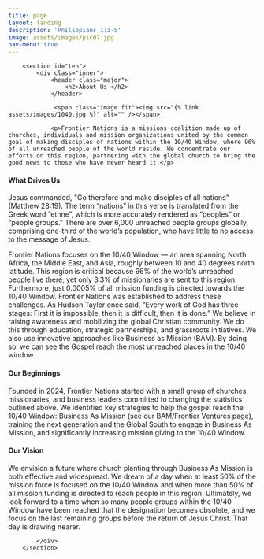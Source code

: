 ```yaml
---
title: page
layout: landing
description: 'Philippians 1:3-5'
image: assets/images/pic07.jpg
nav-menu: true
---
```

<div id="main" class="alt">

        <section id="ten">
            <div class="inner">
                <header class="major">
                    <h2>About Us </h2>
                </header>
				
				 <span class="image fit"><img src="{% link assets/images/1040.jpg %}" alt="" /></span>
				 
				<p>Frontier Nations is a missions coalition made up of churches, individuals and mission organizations united by the common goal of making disciples of nations within the 10/40 Window, where 96% of all unreached people of the world reside. We concentrate our efforts on this region, partnering with the global church to bring the good news to those who have never heard it.</p>
<p><h4>What Drives Us</h4></p>
<p>Jesus commanded, "Go therefore and make disciples of all nations" (Matthew 28:19). The term &ldquo;nations&rdquo; in this verse is translated from the Greek word &ldquo;ethne&rdquo;, which is more accurately rendered as &ldquo;peoples&rdquo; or &ldquo;people groups.&rdquo; There are over 6,000 unreached people groups globally, comprising one-third of the world&rsquo;s population, who have little to no access to the message of Jesus.</p>
<p>Frontier Nations focuses on the 10/40 Window &mdash; an area spanning North Africa, the Middle East, and Asia, roughly between 10 and 40 degrees north latitude. This region is critical because 96% of the world&rsquo;s unreached people live there, yet only 3.3% of missionaries are sent to this region. Furthermore, just 0.0005% of all mission funding is directed towards the 10/40 Window. Frontier Nations was established to address these challenges. As Hudson Taylor once said, &ldquo;Every work of God has three stages: First it is impossible, then it is difficult, then it is done.&rdquo; We believe in raising awareness and mobilizing the global Christian community. We do this through education, strategic partnerships, and grassroots initiatives. We also use innovative approaches like Business as Mission (BAM). By doing so, we can see the Gospel reach the most unreached places in the 10/40 window.</p>
<p><h4>Our Beginnings</h4></p>
<p>Founded in 2024, Frontier Nations started with a small group of churches, missionaries, and business leaders committed to changing the statistics outlined above. We identified key strategies to help the gospel reach the 10/40 Window: Business As Mission (see our BAM/Frontier Ventures page), training the next generation and the Global South to engage in Business As Mission, and significantly increasing mission giving to the 10/40 Window.</p>
<p><h4>Our Vision</h4></p>
<p>We envision a future where church planting through Business As Mission is both effective and widespread. We dream of a day when at least 50% of the mission force is focused on the 10/40 Window and when more than 50% of all mission funding is directed to reach people in this region. Ultimately, we look forward to a time when so many people groups within the 10/40 Window have been reached that the designation becomes obsolete, and we focus on the last remaining groups before the return of Jesus Christ. That day is drawing nearer.</p>


            </div>
        </section>

</div>